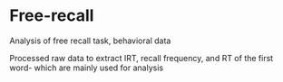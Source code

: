 # Free-recall
Analysis of free recall task, behavioral data

Processed raw data to extract 
IRT, recall frequency, and RT of the first word- which are mainly used for analysis
